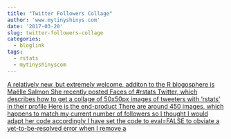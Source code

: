 ```yaml
---
title: "Twitter Followers Collage"
author: 'www.mytinyshinys.com'
date: '2017-03-20'
slug: twitter-followers-collage
categories:
  - bloglink
tags:
  - rstats
  - mytinyshinyscom
---
```


[A relatively new, but extremely welcome, additon to the R blogosphere is Maëlle Salmon She recently posted Faces of #rstats Twitter, which describes how to get a collage of 50x50px images of tweeters with ‘rstats’ in their profile Here is the end-product There are around 450 images, which happens to match my current number of followers so I thought I would adapt her code accordingly I have set the code to eval=FALSE to obviate a yet-to-be-resolved error when I remove a<i class="fas fa-external-link-alt"></i>](https://www.mytinyshinys.com/2017/03/20/twitterfollowerscollage/)

